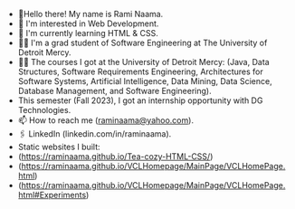 - 👋Hello there! My name is Rami Naama.
- 👀 I'm interested in Web Development.
- 🌱 I'm currently learning HTML & CSS.
- 🧑‍🎓 I'm a grad student of Software Engineering at The University of Detroit Mercy.
- 🧑‍🎓 The courses I got at the University of Detroit Mercy: (Java, Data Structures, Software Requirements Engineering, Architectures for Software Systems, Artificial Intelligence, Data Mining, Data Science, Database Management, and Software Engineering).
- This semester (Fall 2023), I got an internship opportunity with DG Technologies.
- 📫 How to reach me (raminaama@yahoo.com).
- 🖇️ LinkedIn (linkedin.com/in/raminaama).
- Static websites I built:
- (https://raminaama.github.io/Tea-cozy-HTML-CSS/)
- (https://raminaama.github.io/VCLHomepage/MainPage/VCLHomePage.html)
- (https://raminaama.github.io/VCLHomepage/MainPage/VCLHomePage.html#Experiments)

<!---
RamiNaama/RamiNaama is a ✨ special ✨ repository because its `README.md` (this file) appears on your GitHub profile.
You can click the Preview link to take a look at your changes.
--->
